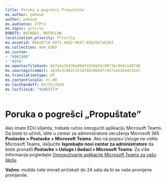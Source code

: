 ```yaml
---
title: Poruka o pogrešci Propuštate
ms.author: pebaum
author: pebaum
ms.audience: ITPro
ms.topic: article
ROBOTS: NOINDEX, NOFOLLOW
localization_priority: Priority
ms.assetid: 686e8f18-b871-4dd2-864f-8562947ab583
ms.collection: Adm_O365
ms.custom:
- "9001500"
- "4374"
ms.openlocfilehash: bb7a2e35439a99dfd328dddc99f3bc9ddc148746
ms.sourcegitcommit: 183dc4c002c151474628b6d7c4571a5264dc5257
ms.translationtype: HT
ms.contentlocale: hr-HR
ms.lasthandoff: 03/25/2020
ms.locfileid: "42953773"
---
```

# <a name="youre-missing-out-error-message"></a>Poruka o pogrešci „Propuštate”

Ako imate EDU klijenta, trebate ručno omogućiti aplikaciju Microsoft Teams. Da biste to učinili, idite u centar za administratore okruženja Microsoft 365 **Postavke > Postavke > Microsoft Teams**. Ako na popisu Usluge ne vidite Microsoft Teams, isključite **Isprobajte novi centar za administratore** da biste pronašli **Postavke > Usluge i dodaci > Microsoft Teams**. Za više informacija pogledajte [Omogućivanje aplikacije Microsoft Teams za vašu školu](https://docs.microsoft.com/microsoft-365/education/intune-edu-trial/enable-microsoft-teams#enable-microsoft-teams-for-your-school-1).

**Važno**: možda ćete morati pričekati do 24 sata da bi se vaše promjene primijenile.
